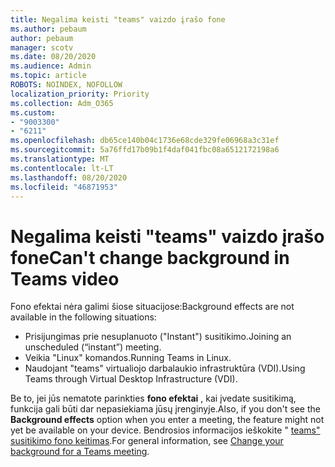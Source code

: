 ```yaml
---
title: Negalima keisti "teams" vaizdo įrašo fone
ms.author: pebaum
author: pebaum
manager: scotv
ms.date: 08/20/2020
ms.audience: Admin
ms.topic: article
ROBOTS: NOINDEX, NOFOLLOW
localization_priority: Priority
ms.collection: Adm_O365
ms.custom:
- "9003300"
- "6211"
ms.openlocfilehash: db65ce140b04c1736e68cde329fe06968a3c31ef
ms.sourcegitcommit: 5a76ffd17b09b1f4daf041fbc08a6512172198a6
ms.translationtype: MT
ms.contentlocale: lt-LT
ms.lasthandoff: 08/20/2020
ms.locfileid: "46871953"
---
```

# <a name="cant-change-background-in-teams-video"></a><span data-ttu-id="0c59a-102">Negalima keisti "teams" vaizdo įrašo fone</span><span class="sxs-lookup"><span data-stu-id="0c59a-102">Can't change background in Teams video</span></span>

<span data-ttu-id="0c59a-103">Fono efektai nėra galimi šiose situacijose:</span><span class="sxs-lookup"><span data-stu-id="0c59a-103">Background effects are not available in the following situations:</span></span>

- <span data-ttu-id="0c59a-104">Prisijungimas prie nesuplanuoto ("Instant") susitikimo.</span><span class="sxs-lookup"><span data-stu-id="0c59a-104">Joining an unscheduled (“instant”) meeting.</span></span>
- <span data-ttu-id="0c59a-105">Veikia "Linux" komandos.</span><span class="sxs-lookup"><span data-stu-id="0c59a-105">Running Teams in Linux.</span></span>
- <span data-ttu-id="0c59a-106">Naudojant "teams" virtualiojo darbalaukio infrastruktūra (VDI).</span><span class="sxs-lookup"><span data-stu-id="0c59a-106">Using Teams through Virtual Desktop Infrastructure (VDI).</span></span>

<span data-ttu-id="0c59a-107">Be to, jei jūs nematote parinkties **fono efektai** , kai įvedate susitikimą, funkcija gali būti dar nepasiekiama jūsų įrenginyje.</span><span class="sxs-lookup"><span data-stu-id="0c59a-107">Also, if you don't see the **Background effects** option when you enter a meeting, the feature might not yet be available on your device.</span></span> <span data-ttu-id="0c59a-108">Bendrosios informacijos ieškokite " [teams" susitikimo fono keitimas](https://support.microsoft.com/office/change-your-background-for-a-teams-meeting-f77a2381-443a-499d-825e-509a140f4780).</span><span class="sxs-lookup"><span data-stu-id="0c59a-108">For general information, see [Change your background for a Teams meeting](https://support.microsoft.com/office/change-your-background-for-a-teams-meeting-f77a2381-443a-499d-825e-509a140f4780).</span></span>